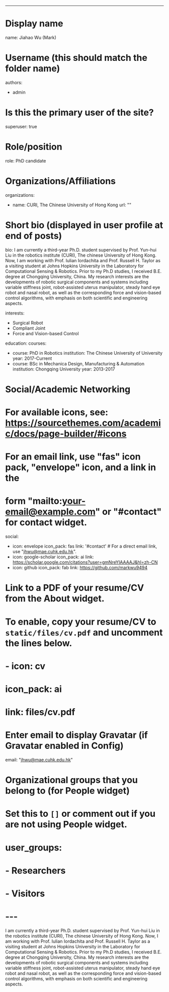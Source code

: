---
# Display name
name: Jiahao Wu (Mark)

# Username (this should match the folder name)
authors:
- admin

# Is this the primary user of the site?
superuser: true

# Role/position
role: PhD candidate

# Organizations/Affiliations
organizations:
- name: CURI, The Chinese University of Hong Kong
  url: ""

# Short bio (displayed in user profile at end of posts)
bio: I am currently a third-year Ph.D. student supervised by Prof. Yun-hui Liu in the robotics institute (CURI), The chinese University of Hong Kong. 
Now, I am working with Prof. Iulian Iordachita and Prof. Russell H. Taylor as a visiting student at Johns Hopkins University in the Laboratory for Computational Sensing & Robotics. 
Prior to my Ph.D studies, I received B.E. degree at Chongqing University, China.
My research interests are the developments of robotic surgical components and systems including variable stiffness joint, robot-assisted uterus manipulator, steady hand eye robot and nasal robot, as well as the corresponding force and vision-based control algorithms, with emphasis on both scientific and engineering aspects.

interests:
- Surgical Robot
- Compliant Joint
- Force and Vision-based Control

education:
  courses:
  - course: PhD in Robotics
    institution: The Chinese University of University
    year: 2017-Current
  - course: BSc in Mechanica Design, Manufacturing & Automation
    institution: Chongqing University
    year: 2013-2017

# Social/Academic Networking
# For available icons, see: https://sourcethemes.com/academic/docs/page-builder/#icons
#   For an email link, use "fas" icon pack, "envelope" icon, and a link in the
#   form "mailto:your-email@example.com" or "#contact" for contact widget.
social:
- icon: envelope
  icon_pack: fas
  link: '#contact'  # For a direct email link, use "jhwu@mae.cuhk.edu.hk".
- icon: google-scholar
  icon_pack: ai
  link: https://scholar.google.com/citations?user=gmNreYIAAAAJ&hl=zh-CN
- icon: github
  icon_pack: fab
  link: https://github.com/markwu9494
# Link to a PDF of your resume/CV from the About widget.
# To enable, copy your resume/CV to `static/files/cv.pdf` and uncomment the lines below.
# - icon: cv
#   icon_pack: ai
#   link: files/cv.pdf

# Enter email to display Gravatar (if Gravatar enabled in Config)
email: "jhwu@mae.cuhk.edu.hk"

# Organizational groups that you belong to (for People widget)
#   Set this to `[]` or comment out if you are not using People widget.
# user_groups:
# - Researchers
# - Visitors
# ---

I am currently a third-year Ph.D. student supervised by Prof. Yun-hui Liu in the robotics institute (CURI), The chinese University of Hong Kong. 
Now, I am working with Prof. Iulian Iordachita and Prof. Russell H. Taylor as a visiting student at Johns Hopkins University in the Laboratory for Computational Sensing & Robotics. 
Prior to my Ph.D studies, I received B.E. degree at Chongqing University, China.
My research interests are the developments of robotic surgical components and systems including variable stiffness joint, robot-assisted uterus manipulator, steady hand eye robot and nasal robot, as well as the corresponding force and vision-based control algorithms, with emphasis on both scientific and engineering aspects.
